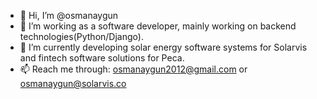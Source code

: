 - 👋 Hi, I’m @osmanaygun
- 👀 I’m working as a software developer, mainly working on backend technologies(Python/Django).
- 🌱 I’m currently developing solar energy software systems for Solarvis and fintech software solutions for Peca.
- 📫 Reach me through: osmanaygun2012@gmail.com or osmanaygun@solarvis.co

<!---
osmanaygun/osmanaygun is a ✨ special ✨ repository because its `README.md` (this file) appears on your GitHub profile.
You can click the Preview link to take a look at your changes.
--->
